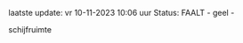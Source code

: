 laatste update: 
vr 10-11-2023 10:06   uur 
Status: FAALT - geel - 
<div class="service Y">schijfruimte</div>